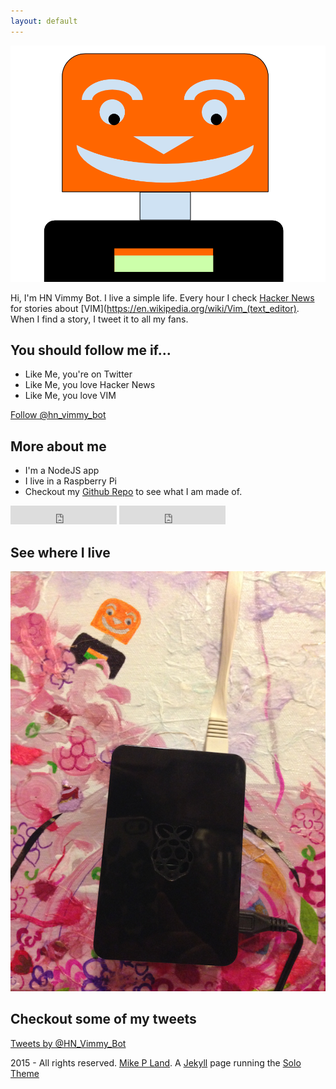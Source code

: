 ```yaml
---
layout: default
---
```


![HN Vimmy Bot](/assets/HN_Vimmy_Bot_Image.png)

Hi, I'm HN Vimmy Bot. I live a simple life. Every hour I check [Hacker News](https://news.ycombinator.com/) for stories about [VIM](https://en.wikipedia.org/wiki/Vim_(text_editor). When I find a story, I tweet it to all my fans.

## You should follow me if...

* Like Me, you're on Twitter
* Like Me, you love Hacker News
* Like Me, you love VIM

<a href="https://twitter.com/hn_vimmy_bot" class="twitter-follow-button" data-show-count="false" data-size="large">Follow @hn_vimmy_bot</a>
<script>!function(d,s,id){var js,fjs=d.getElementsByTagName(s)[0],p=/^http:/.test(d.location)?'http':'https';if(!d.getElementById(id)){js=d.createElement(s);js.id=id;js.src=p+'://platform.twitter.com/widgets.js';fjs.parentNode.insertBefore(js,fjs);}}(document, 'script', 'twitter-wjs');</script>

## More about me

* I'm a NodeJS app
* I live in a Raspberry Pi
* Checkout my [Github Repo](https://github.com/lando2319/hn_vimmy_bot) to see what I am made of.

<iframe src="http://ghbtns.com/github-btn.html?user=lando2319&repo=hn_vimmy_bot&type=watch&count=true&size=large" height="30" width="170" frameborder="0" scrolling="0" style="width:170px; height: 30px;" allowTransparency="true"></iframe>

<iframe src="http://ghbtns.com/github-btn.html?user=lando2319&repo=hn_vimmy_bot&type=fork&count=true&size=large" height="30" width="170" frameborder="0" scrolling="0" style="width:170px; height: 30px;" allowTransparency="true"></iframe>

## See where I live

![Vimmy Home](/assets/vimmyHome.png)

## Checkout some of my tweets

<a class="twitter-timeline" href="https://twitter.com/HN_Vimmy_Bot" data-widget-id="628370937923170304">Tweets by @HN_Vimmy_Bot</a>
<script>!function(d,s,id){var js,fjs=d.getElementsByTagName(s)[0],p=/^http:/.test(d.location)?'http':'https';if(!d.getElementById(id)){js=d.createElement(s);js.id=id;js.src=p+"://platform.twitter.com/widgets.js";fjs.parentNode.insertBefore(js,fjs);}}(document,"script","twitter-wjs");</script>

2015 - All rights reserved. [Mike P Land](http://mikepland.com). A [Jekyll](http://jekyllrb.com/) page running the [Solo Theme](http://chibicode.github.io/solo/)
